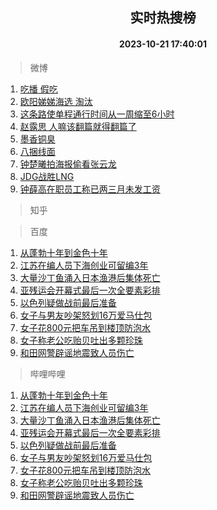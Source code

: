<div align="center"><h2>实时热搜榜</h2><h4>2023-10-21 17:40:01</h4></div>

> 微博  

1. [吃播 假吃](https://s.weibo.com/weibo?q=%E5%90%83%E6%92%AD%20%E5%81%87%E5%90%83&t=31&band_rank=1&Refer=top)<br />
2. [欧阳娣娣海选 淘汰](https://s.weibo.com/weibo?q=%E6%AC%A7%E9%98%B3%E5%A8%A3%E5%A8%A3%E6%B5%B7%E9%80%89%20%E6%B7%98%E6%B1%B0&t=31&band_rank=2&Refer=top)<br />
3. [这条路使单程通行时间从一周缩至6小时](https://s.weibo.com/weibo?q=%23%E8%BF%99%E6%9D%A1%E8%B7%AF%E4%BD%BF%E5%8D%95%E7%A8%8B%E9%80%9A%E8%A1%8C%E6%97%B6%E9%97%B4%E4%BB%8E%E4%B8%80%E5%91%A8%E7%BC%A9%E8%87%B36%E5%B0%8F%E6%97%B6%23&t=31&band_rank=3&Refer=top)<br />
4. [赵露思 人嘛该翻篇就得翻篇了](https://s.weibo.com/weibo?q=%E8%B5%B5%E9%9C%B2%E6%80%9D%20%E4%BA%BA%E5%98%9B%E8%AF%A5%E7%BF%BB%E7%AF%87%E5%B0%B1%E5%BE%97%E7%BF%BB%E7%AF%87%E4%BA%86&t=31&band_rank=4&Refer=top)<br />
5. [墨香铜臭](https://s.weibo.com/weibo?q=%E5%A2%A8%E9%A6%99%E9%93%9C%E8%87%AD&t=31&band_rank=5&Refer=top)<br />
6. [八捆线面](https://s.weibo.com/weibo?q=%E5%85%AB%E6%8D%86%E7%BA%BF%E9%9D%A2&t=31&band_rank=6&Refer=top)<br />
7. [钟楚曦拍海报偷看张云龙](https://s.weibo.com/weibo?q=%23%E9%92%9F%E6%A5%9A%E6%9B%A6%E6%8B%8D%E6%B5%B7%E6%8A%A5%E5%81%B7%E7%9C%8B%E5%BC%A0%E4%BA%91%E9%BE%99%23&t=31&band_rank=7&Refer=top)<br />
8. [JDG战胜LNG](https://s.weibo.com/weibo?q=%23JDG%E6%88%98%E8%83%9CLNG%23&t=31&band_rank=8&Refer=top)<br />
9. [钟薛高在职员工称已两三月未发工资](https://s.weibo.com/weibo?q=%23%E9%92%9F%E8%96%9B%E9%AB%98%E5%9C%A8%E8%81%8C%E5%91%98%E5%B7%A5%E7%A7%B0%E5%B7%B2%E4%B8%A4%E4%B8%89%E6%9C%88%E6%9C%AA%E5%8F%91%E5%B7%A5%E8%B5%84%23&t=31&band_rank=9&Refer=top)<br />

> 知乎  


> 百度  

1. [从蓬勃十年到金色十年](https://www.baidu.com/s?wd=%E4%BB%8E%E8%93%AC%E5%8B%83%E5%8D%81%E5%B9%B4%E5%88%B0%E9%87%91%E8%89%B2%E5%8D%81%E5%B9%B4&sa=fyb_news&rsv_dl=fyb_news)<br />
2. [江苏在编人员下海创业可留编3年](https://www.baidu.com/s?wd=%E6%B1%9F%E8%8B%8F%E5%9C%A8%E7%BC%96%E4%BA%BA%E5%91%98%E4%B8%8B%E6%B5%B7%E5%88%9B%E4%B8%9A%E5%8F%AF%E7%95%99%E7%BC%963%E5%B9%B4&sa=fyb_news&rsv_dl=fyb_news)<br />
3. [大量沙丁鱼涌入日本渔港后集体死亡](https://www.baidu.com/s?wd=%E5%A4%A7%E9%87%8F%E6%B2%99%E4%B8%81%E9%B1%BC%E6%B6%8C%E5%85%A5%E6%97%A5%E6%9C%AC%E6%B8%94%E6%B8%AF%E5%90%8E%E9%9B%86%E4%BD%93%E6%AD%BB%E4%BA%A1&sa=fyb_news&rsv_dl=fyb_news)<br />
4. [亚残运会开幕式最后一次全要素彩排](https://www.baidu.com/s?wd=%E4%BA%9A%E6%AE%8B%E8%BF%90%E4%BC%9A%E5%BC%80%E5%B9%95%E5%BC%8F%E6%9C%80%E5%90%8E%E4%B8%80%E6%AC%A1%E5%85%A8%E8%A6%81%E7%B4%A0%E5%BD%A9%E6%8E%92&sa=fyb_news&rsv_dl=fyb_news)<br />
5. [以色列疑做战前最后准备](https://www.baidu.com/s?wd=%E4%BB%A5%E8%89%B2%E5%88%97%E7%96%91%E5%81%9A%E6%88%98%E5%89%8D%E6%9C%80%E5%90%8E%E5%87%86%E5%A4%87&sa=fyb_news&rsv_dl=fyb_news)<br />
6. [女子与男友吵架怒划16万爱马仕包](https://www.baidu.com/s?wd=%E5%A5%B3%E5%AD%90%E4%B8%8E%E7%94%B7%E5%8F%8B%E5%90%B5%E6%9E%B6%E6%80%92%E5%88%9216%E4%B8%87%E7%88%B1%E9%A9%AC%E4%BB%95%E5%8C%85&sa=fyb_news&rsv_dl=fyb_news)<br />
7. [女子花800元把车吊到楼顶防泡水](https://www.baidu.com/s?wd=%E5%A5%B3%E5%AD%90%E8%8A%B1800%E5%85%83%E6%8A%8A%E8%BD%A6%E5%90%8A%E5%88%B0%E6%A5%BC%E9%A1%B6%E9%98%B2%E6%B3%A1%E6%B0%B4&sa=fyb_news&rsv_dl=fyb_news)<br />
8. [女子称老公吃贻贝吐出多颗珍珠](https://www.baidu.com/s?wd=%E5%A5%B3%E5%AD%90%E7%A7%B0%E8%80%81%E5%85%AC%E5%90%83%E8%B4%BB%E8%B4%9D%E5%90%90%E5%87%BA%E5%A4%9A%E9%A2%97%E7%8F%8D%E7%8F%A0&sa=fyb_news&rsv_dl=fyb_news)<br />
9. [和田网警辟谣地震致人员伤亡](https://www.baidu.com/s?wd=%E5%92%8C%E7%94%B0%E7%BD%91%E8%AD%A6%E8%BE%9F%E8%B0%A3%E5%9C%B0%E9%9C%87%E8%87%B4%E4%BA%BA%E5%91%98%E4%BC%A4%E4%BA%A1&sa=fyb_news&rsv_dl=fyb_news)<br />

> 哔哩哔哩  

1. [从蓬勃十年到金色十年](https://www.baidu.com/s?wd=%E4%BB%8E%E8%93%AC%E5%8B%83%E5%8D%81%E5%B9%B4%E5%88%B0%E9%87%91%E8%89%B2%E5%8D%81%E5%B9%B4&sa=fyb_news&rsv_dl=fyb_news)<br />
2. [江苏在编人员下海创业可留编3年](https://www.baidu.com/s?wd=%E6%B1%9F%E8%8B%8F%E5%9C%A8%E7%BC%96%E4%BA%BA%E5%91%98%E4%B8%8B%E6%B5%B7%E5%88%9B%E4%B8%9A%E5%8F%AF%E7%95%99%E7%BC%963%E5%B9%B4&sa=fyb_news&rsv_dl=fyb_news)<br />
3. [大量沙丁鱼涌入日本渔港后集体死亡](https://www.baidu.com/s?wd=%E5%A4%A7%E9%87%8F%E6%B2%99%E4%B8%81%E9%B1%BC%E6%B6%8C%E5%85%A5%E6%97%A5%E6%9C%AC%E6%B8%94%E6%B8%AF%E5%90%8E%E9%9B%86%E4%BD%93%E6%AD%BB%E4%BA%A1&sa=fyb_news&rsv_dl=fyb_news)<br />
4. [亚残运会开幕式最后一次全要素彩排](https://www.baidu.com/s?wd=%E4%BA%9A%E6%AE%8B%E8%BF%90%E4%BC%9A%E5%BC%80%E5%B9%95%E5%BC%8F%E6%9C%80%E5%90%8E%E4%B8%80%E6%AC%A1%E5%85%A8%E8%A6%81%E7%B4%A0%E5%BD%A9%E6%8E%92&sa=fyb_news&rsv_dl=fyb_news)<br />
5. [以色列疑做战前最后准备](https://www.baidu.com/s?wd=%E4%BB%A5%E8%89%B2%E5%88%97%E7%96%91%E5%81%9A%E6%88%98%E5%89%8D%E6%9C%80%E5%90%8E%E5%87%86%E5%A4%87&sa=fyb_news&rsv_dl=fyb_news)<br />
6. [女子与男友吵架怒划16万爱马仕包](https://www.baidu.com/s?wd=%E5%A5%B3%E5%AD%90%E4%B8%8E%E7%94%B7%E5%8F%8B%E5%90%B5%E6%9E%B6%E6%80%92%E5%88%9216%E4%B8%87%E7%88%B1%E9%A9%AC%E4%BB%95%E5%8C%85&sa=fyb_news&rsv_dl=fyb_news)<br />
7. [女子花800元把车吊到楼顶防泡水](https://www.baidu.com/s?wd=%E5%A5%B3%E5%AD%90%E8%8A%B1800%E5%85%83%E6%8A%8A%E8%BD%A6%E5%90%8A%E5%88%B0%E6%A5%BC%E9%A1%B6%E9%98%B2%E6%B3%A1%E6%B0%B4&sa=fyb_news&rsv_dl=fyb_news)<br />
8. [女子称老公吃贻贝吐出多颗珍珠](https://www.baidu.com/s?wd=%E5%A5%B3%E5%AD%90%E7%A7%B0%E8%80%81%E5%85%AC%E5%90%83%E8%B4%BB%E8%B4%9D%E5%90%90%E5%87%BA%E5%A4%9A%E9%A2%97%E7%8F%8D%E7%8F%A0&sa=fyb_news&rsv_dl=fyb_news)<br />
9. [和田网警辟谣地震致人员伤亡](https://www.baidu.com/s?wd=%E5%92%8C%E7%94%B0%E7%BD%91%E8%AD%A6%E8%BE%9F%E8%B0%A3%E5%9C%B0%E9%9C%87%E8%87%B4%E4%BA%BA%E5%91%98%E4%BC%A4%E4%BA%A1&sa=fyb_news&rsv_dl=fyb_news)<br />
